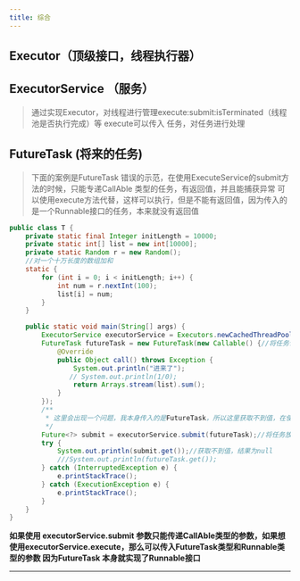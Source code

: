 ```yaml
---
title: 综合
---
```

## Executor（顶级接口，线程执行器）

## ExecutorService （服务）
>通过实现Executor，对线程进行管理execute:submit:isTerminated（线程池是否执行完成）等
execute可以传入 任务，对任务进行处理

## FutureTask (将来的任务)

>下面的案例是FutureTask 错误的示范，在使用ExecuteService的submit方法的时候，只能专递CallAble 类型的任务，有返回值，并且能捕获异常
>可以使用execute方法代替，这样可以执行，但是不能有返回值，因为传入的是一个Runnable接口的任务，本来就没有返回值
```java 
public class T {
    private static final Integer initLength = 10000;
    private static int[] list = new int[10000];
    private static Random r = new Random();
    //对一个十万长度的数组加和
    static {
        for (int i = 0; i < initLength; i++) {
            int num = r.nextInt(100);
            list[i] = num;
        }
    }

    public static void main(String[] args) {
        ExecutorService executorService = Executors.newCachedThreadPool();//内部使用SynchronousQueue队列，来一个任务产生一个线程执行任务
        FutureTask futureTask = new FutureTask(new Callable() {//将任务包装成未来任务（其实就是可以通过阻塞等待的方式，获取任务结果）
            @Override
            public Object call() throws Exception {
                System.out.println("进来了");
               // System.out.println(1/0);
                return Arrays.stream(list).sum();
            }
        });
        /**
         * 这里会出现一个问题，我本身传入的是FutureTask，所以这里获取不到值，在使用submit时候，要传递 Future 类型对象
         */
        Future<?> submit = executorService.submit(futureTask);//将任务放入线程池中执行 换成execute
        try {
            System.out.println(submit.get());//获取不到值，结果为null
            ///System.out.println(futureTask.get());
        } catch (InterruptedException e) {
            e.printStackTrace();
        } catch (ExecutionException e) {
            e.printStackTrace();
        }
    }
}
```
**如果使用 executorService.submit 参数只能传递CallAble类型的参数，如果想使用executorService.execute，那么可以传入FutureTask类型和Runnable类型的参数
因为FutureTask 本身就实现了Runnable接口**


***

